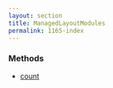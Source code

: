 ```yaml
---
layout: section
title: ManagedLayoutModules
permalink: 1165-index
---
```


### Methods

* [count](Methods/count.md)